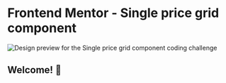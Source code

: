 # Frontend Mentor - Single price grid component

![Design preview for the Single price grid component coding challenge](./design/desktop-preview.jpg)

## Welcome! 👋